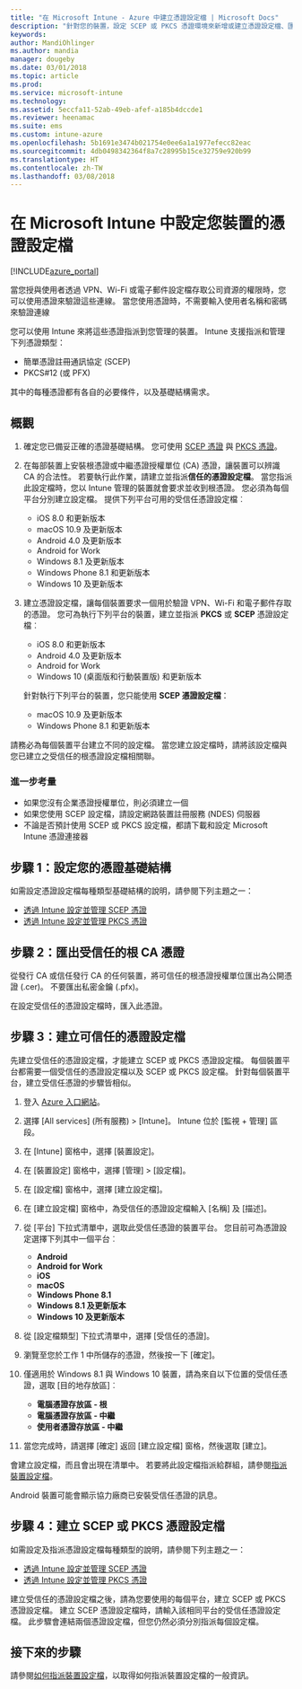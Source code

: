 ```yaml
---
title: "在 Microsoft Intune - Azure 中建立憑證設定檔 | Microsoft Docs"
description: "針對您的裝置，設定 SCEP 或 PKCS 憑證環境來新增或建立憑證設定檔、匯出公開憑證、在 Azure 入口網站中建立設定檔，然後將 SCEP 或 PKCS 指派給 Azure 入口網站之 Microsoft Intune 中憑證設定檔"
keywords: 
author: MandiOhlinger
ms.author: mandia
manager: dougeby
ms.date: 03/01/2018
ms.topic: article
ms.prod: 
ms.service: microsoft-intune
ms.technology: 
ms.assetid: 5eccfa11-52ab-49eb-afef-a185b4dccde1
ms.reviewer: heenamac
ms.suite: ems
ms.custom: intune-azure
ms.openlocfilehash: 5b1691e3474b021754e0ee6a1a1977efecc82eac
ms.sourcegitcommit: 4db0498342364f8a7c28995b15ce32759e920b99
ms.translationtype: HT
ms.contentlocale: zh-TW
ms.lasthandoff: 03/08/2018
---
```

# <a name="configure-a-certificate-profile-for-your-devices-in-microsoft-intune"></a>在 Microsoft Intune 中設定您裝置的憑證設定檔

[!INCLUDE[azure_portal](./includes/azure_portal.md)]

當您授與使用者透過 VPN、Wi-Fi 或電子郵件設定檔存取公司資源的權限時，您可以使用憑證來驗證這些連線。 當您使用憑證時，不需要輸入使用者名稱和密碼來驗證連線

您可以使用 Intune 來將這些憑證指派到您管理的裝置。 Intune 支援指派和管理下列憑證類型：

- 簡單憑證註冊通訊協定 (SCEP)
- PKCS#12 (或 PFX)

其中的每種憑證都有各自的必要條件，以及基礎結構需求。

## <a name="overview"></a>概觀

1. 確定您已備妥正確的憑證基礎結構。 您可使用 [SCEP 憑證](certificates-scep-configure.md) 與 [PKCS 憑證](certficates-pfx-configure.md)。

2. 在每部裝置上安裝根憑證或中繼憑證授權單位 (CA) 憑證，讓裝置可以辨識 CA 的合法性。 若要執行此作業，請建立並指派**信任的憑證設定檔**。 當您指派此設定檔時，您以 Intune 管理的裝置就會要求並收到根憑證。 您必須為每個平台分別建立設定檔。 提供下列平台可用的受信任憑證設定檔︰

    - iOS 8.0 和更新版本
    - macOS 10.9 及更新版本
    - Android 4.0 及更新版本
    - Android for Work
    - Windows 8.1 及更新版本
    - Windows Phone 8.1 和更新版本
    - Windows 10 及更新版本

3. 建立憑證設定檔，讓每個裝置要求一個用於驗證 VPN、Wi-Fi 和電子郵件存取的憑證。 您可為執行下列平台的裝置，建立並指派 **PKCS** 或 **SCEP** 憑證設定檔︰

   - iOS 8.0 和更新版本
   - Android 4.0 及更新版本
   - Android for Work
   - Windows 10 (桌面版和行動裝置版) 和更新版本

   針對執行下列平台的裝置，您只能使用 **SCEP 憑證設定檔**：

   - macOS 10.9 及更新版本
   - Windows Phone 8.1 和更新版本

請務必為每個裝置平台建立不同的設定檔。 當您建立設定檔時，請將該設定檔與您已建立之受信任的根憑證設定檔相關聯。

### <a name="further-considerations"></a>進一步考量

- 如果您沒有企業憑證授權單位，則必須建立一個
- 如果您使用 SCEP 設定檔，請設定網路裝置註冊服務 (NDES) 伺服器
- 不論是否預計使用 SCEP 或 PKCS 設定檔，都請下載和設定 Microsoft Intune 憑證連接器


## <a name="step-1-configure-your-certificate-infrastructure"></a>步驟 1：設定您的憑證基礎結構

如需設定憑證設定檔每種類型基礎結構的說明，請參閱下列主題之一：

- [透過 Intune 設定並管理 SCEP 憑證](certificates-scep-configure.md)
- [透過 Intune 設定並管理 PKCS 憑證](certficates-pfx-configure.md)


## <a name="step-2-export-your-trusted-root-ca-certificate"></a>步驟 2：匯出受信任的根 CA 憑證

從發行 CA 或信任發行 CA 的任何裝置，將可信任的根憑證授權單位匯出為公開憑證 (.cer)。 不要匯出私密金鑰 (.pfx)。

在設定受信任的憑證設定檔時，匯入此憑證。

## <a name="step-3-create-trusted-certificate-profiles"></a>步驟 3：建立可信任的憑證設定檔
先建立受信任的憑證設定檔，才能建立 SCEP 或 PKCS 憑證設定檔。 每個裝置平台都需要一個受信任的憑證設定檔以及 SCEP 或 PKCS 設定檔。 針對每個裝置平台，建立受信任憑證的步驟皆相似。

1. 登入 [Azure 入口網站](https://portal.azure.com)。
2. 選擇 [All services] (所有服務) > [Intune]。 Intune 位於 [監視 + 管理] 區段。
3. 在 [Intune] 窗格中，選擇 [裝置設定]。
2. 在 [裝置設定] 窗格中，選擇 [管理] >  [設定檔]。
3. 在 [設定檔] 窗格中，選擇 [建立設定檔]。
4. 在 [建立設定檔] 窗格中，為受信任的憑證設定檔輸入 [名稱] 及 [描述]。
5. 從 [平台] 下拉式清單中，選取此受信任憑證的裝置平台。 您目前可為憑證設定選擇下列其中一個平台︰

    - **Android**
    - **Android for Work**
    - **iOS**
    - **macOS**
    - **Windows Phone 8.1**
    - **Windows 8.1 及更新版本**
    - **Windows 10 及更新版本**

6. 從 [設定檔類型] 下拉式清單中，選擇 [受信任的憑證]。
7. 瀏覽至您於工作 1 中所儲存的憑證，然後按一下 [確定]。
8. 僅適用於 Windows 8.1 與 Windows 10 裝置，請為來自以下位置的受信任憑證，選取 [目的地存放區]︰
    - **電腦憑證存放區 - 根**
    - **電腦憑證存放區 - 中繼**
    - **使用者憑證存放區 - 中繼**
8. 當您完成時，請選擇 [確定] 返回 [建立設定檔] 窗格，然後選取 [建立]。

會建立設定檔，而且會出現在清單中。 若要將此設定檔指派給群組，請參閱[指派裝置設定檔](device-profile-assign.md)。

Android 裝置可能會顯示協力廠商已安裝受信任憑證的訊息。

## <a name="step-4-create-scep-or-pkcs-certificate-profiles"></a>步驟 4：建立 SCEP 或 PKCS 憑證設定檔

如需設定及指派憑證設定檔每種類型的說明，請參閱下列主題之一：

- [透過 Intune 設定並管理 SCEP 憑證](certificates-scep-configure.md)
- [透過 Intune 設定並管理 PKCS 憑證](certficates-pfx-configure.md)

建立受信任的憑證設定檔之後，請為您要使用的每個平台，建立 SCEP 或 PKCS 憑證設定檔。 建立 SCEP 憑證設定檔時，請輸入該相同平台的受信任憑證設定檔。 此步驟會連結兩個憑證設定檔，但您仍然必須分別指派每個設定檔。

## <a name="next-steps"></a>接下來的步驟
請參閱[如何指派裝置設定檔](device-profile-assign.md)，以取得如何指派裝置設定檔的一般資訊。
